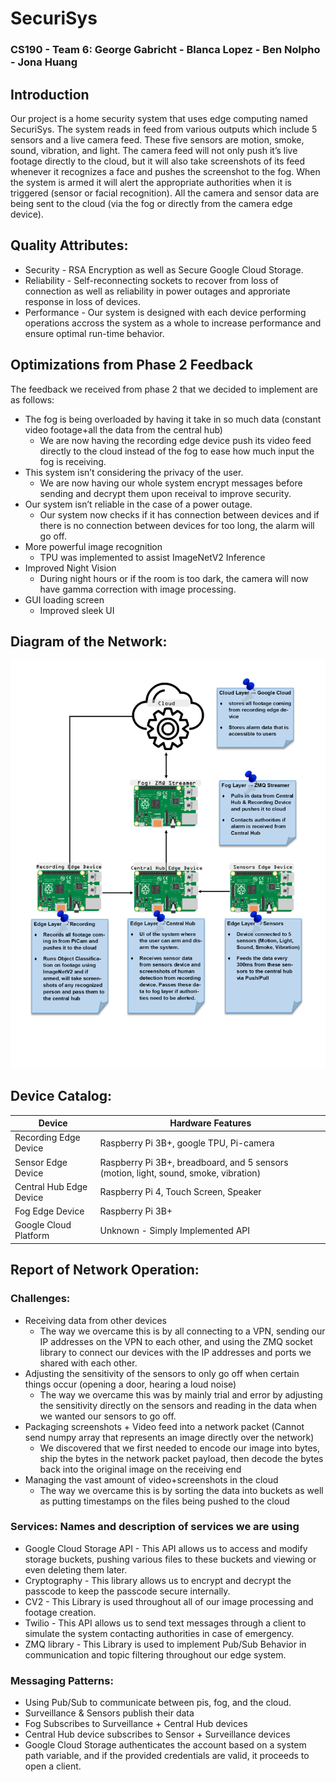 # SecuriSys
### CS190 - Team 6: George Gabricht - Blanca Lopez - Ben Nolpho - Jona Huang

## Introduction

Our project is a home security system that uses edge computing named SecuriSys. The system reads in feed from various outputs which include 5 sensors and a live camera feed. These five sensors are motion, smoke, sound, vibration, and light. The camera feed will not only push it’s live footage directly to the cloud, but it will also take screenshots of its feed whenever it recognizes a face and pushes the screenshot to the fog. When the system is armed it will alert the appropriate authorities when it is triggered (sensor or facial recognition). All the camera and sensor data are being sent to the cloud (via the fog or directly from the camera edge device). 

## Quality Attributes:
  + Security - RSA Encryption as well as Secure Google Cloud Storage.
  + Reliability - Self-reconnecting sockets to recover from loss of connection as well as reliability in power outages and approriate response in loss of devices.
  + Performance - Our system is designed with each device performing operations accross the system as a whole to increase performance and ensure optimal run-time behavior.

## Optimizations from Phase 2 Feedback
The feedback we received from phase 2 that we decided to implement are as follows:
  + The fog is being overloaded by having it take in so much data (constant video footage+all the data from the central hub)
    - We are now having the recording edge device push its video feed directly to the cloud instead of the fog to ease how much input the fog is receiving. 
  + This system isn’t considering the privacy of the user. 
    - We are now having our whole system encrypt messages before sending and decrypt them upon receival to improve security. 
  + Our system isn’t reliable in the case of a power outage. 
    - Our system now checks if it has connection between devices and if there is no connection between devices for too long, the alarm will go off.
  + More powerful image recognition
    - TPU was implemented to assist ImageNetV2 Inference
  + Improved Night Vision 
    - During night hours or if the room is too dark, the camera will now have gamma correction with image processing. 
  + GUI loading screen
    - Improved sleek UI

## Diagram of the Network:

 ![Network Diagram](/SecuriSysNetworkDiagram.png)
 
## Device Catalog:
| **Device**                | **Hardware Features**           |
|---------------------------|---------------------------------|
| Recording Edge Device | Raspberry Pi 3B+, google TPU, Pi-camera |
| Sensor Edge Device | Raspberry Pi 3B+, breadboard, and 5 sensors (motion, light, sound, smoke, vibration) |
| Central Hub Edge Device | Raspberry Pi 4, Touch Screen, Speaker |
| Fog Edge Device | Raspberry Pi 3B+ |
| Google Cloud Platform | Unknown - Simply Implemented API |
 
## Report of Network Operation:

### Challenges:
  + Receiving data from other devices
    - The way we overcame this is by all connecting to a VPN, sending our IP addresses on the VPN to each other, and using the ZMQ socket library to connect our devices with the IP addresses and ports we shared with each other.
  + Adjusting the sensitivity of the sensors to only go off when certain things occur (opening a door, hearing a loud noise)
    - The way we overcame this was by mainly trial and error by adjusting the sensitivity directly on the sensors and reading in the data when we wanted our sensors to go off. 
  + Packaging screenshots + Video feed into a network packet (Cannot send numpy array that represents an image directly over the network)
    - We discovered that we first needed to encode our image into bytes, ship the bytes in the network packet payload, then decode the bytes back into the original image on the receiving end
  + Managing the vast amount of video+screenshots in the cloud
    - The way we overcame this is by sorting the data into buckets as well as putting timestamps on the files being pushed to the cloud

### Services: Names and description of services we are using
  + Google Cloud Storage API - This API allows us to access and modify storage buckets, pushing various files to these buckets and viewing or even deleting them later.
  + Cryptography - This library allows us to encrypt and decrypt the passcode to keep the passcode secure internally.
  + CV2 - This Library is used throughout all of our image processing and footage creation.
  + Twilio - This API allows us to send text messages through a client to simulate the system contacting authorities in case of emergency.
  + ZMQ library - This Library is used to implement Pub/Sub Behavior in communication and topic filtering throughout our edge system.
  
### Messaging Patterns:
  + Using Pub/Sub to communicate between pis, fog, and the cloud. 
  + Surveillance & Sensors publish their data
  + Fog Subscribes to Surveillance + Central Hub devices
  + Central Hub device subscribes to Sensor + Surveillance devices
  + Google Cloud Storage authenticates the account based on a system path variable, and if the provided credentials are valid, it proceeds to open a client.
